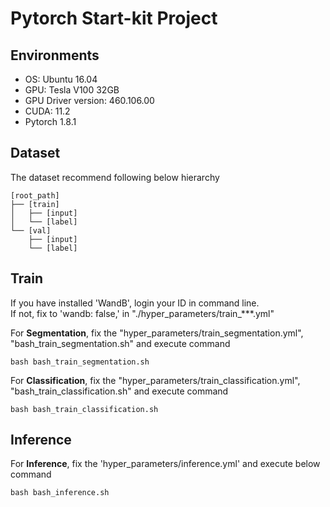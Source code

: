 # Pytorch Start-kit Project


## Environments

- OS: Ubuntu 16.04
- GPU: Tesla V100 32GB
- GPU Driver version: 460.106.00
- CUDA: 11.2
- Pytorch 1.8.1

## Dataset
The dataset recommend following below hierarchy

```
[root_path]
├── [train]
│   ├── [input]
│   └── [label]
└── [val]
    ├── [input]
    └── [label]
```

## Train

If you have installed 'WandB', login your ID in command line.<br>
If not, fix to 'wandb: false,' in "./hyper_parameters/train_***.yml"

For <b>Segmentation</b>, fix the "hyper_parameters/train_segmentation.yml", "bash_train_segmentation.sh" and execute command
```
bash bash_train_segmentation.sh
```

For <b>Classification</b>, fix the "hyper_parameters/train_classification.yml", "bash_train_classification.sh" and execute command
```
bash bash_train_classification.sh
```


## Inference

For <b>Inference</b>, fix the 'hyper_parameters/inference.yml' and execute below command
```
bash bash_inference.sh
```
